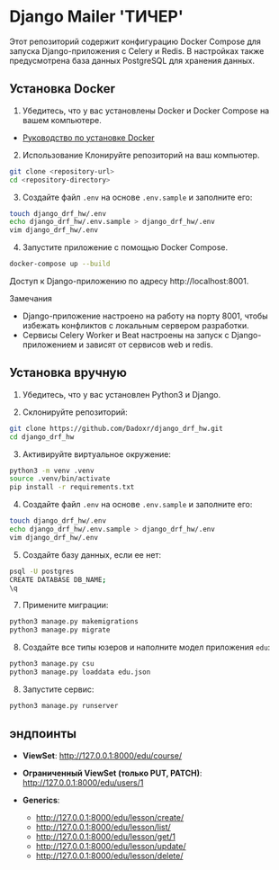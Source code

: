 # Django Mailer 'ТИЧЕР'
Этот репозиторий содержит конфигурацию Docker Compose для запуска Django-приложения с Celery и Redis. В настройках также предусмотрена база данных PostgreSQL для хранения данных.

## Установка Docker

1) Убедитесь, что у вас установлены Docker и Docker Compose на вашем компьютере.
- [Руководство по установке Docker](https://docs.docker.com/engine/install/ubuntu/)

2) Использование
Клонируйте репозиторий на ваш компьютер.

```bash
git clone <repository-url>
cd <repository-directory>
```

3) Создайте файл `.env` на основе `.env.sample` и заполните его:
```bash
touch django_drf_hw/.env
echo django_drf_hw/.env.sample > django_drf_hw/.env
vim django_drf_hw/.env
```

4) Запустите приложение с помощью Docker Compose.

```bash
docker-compose up --build
```

Доступ к Django-приложению по адресу http://localhost:8001.

Замечания
- Django-приложение настроено на работу на порту 8001, чтобы избежать конфликтов с локальным сервером разработки.
- Сервисы Celery Worker и Beat настроены на запуск с Django-приложением и зависят от сервисов web и redis.



## Установка вручную

1) Убедитесь, что у вас установлен Python3 и Django.

2) Склонируйте репозиторий:
```bash
git clone https://github.com/Dadoxr/django_drf_hw.git
cd django_drf_hw
```

3) Активируйте виртуальное окружение:
```bash
python3 -m venv .venv
source .venv/bin/activate
pip install -r requirements.txt
```

4) Создайте файл `.env` на основе `.env.sample` и заполните его:
```bash
touch django_drf_hw/.env
echo django_drf_hw/.env.sample > django_drf_hw/.env
vim django_drf_hw/.env
```


5) Создайте базу данных, если ее нет:
```bash
psql -U postgres
CREATE DATABASE DB_NAME;
\q
```

7) Примените миграции:
```bash
python3 manage.py makemigrations
python3 manage.py migrate
```

8) Создайте все типы юзеров и наполните модел приложения `edu`:
```bash
python3 manage.py csu
python3 manage.py loaddata edu.json
```

8) Запустите сервис:
```bash
python3 manage.py runserver
```


## эндпоинты
- **ViewSet**: http://127.0.0.1:8000/edu/course/ 
- **Ограниченный ViewSet (только PUT, PATCH)**: http://127.0.0.1:8000/edu/users/1 

- **Generics**: 
    - http://127.0.0.1:8000/edu/lesson/create/
    - http://127.0.0.1:8000/edu/lesson/list/
    - http://127.0.0.1:8000/edu/lesson/get/1
    - http://127.0.0.1:8000/edu/lesson/update/
    - http://127.0.0.1:8000/edu/lesson/delete/
    